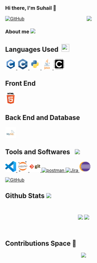 ### Hi there, I'm Suhail 👋

<img align="right" width="48%" src="https://miro.medium.com/max/1100/1*IRGHmiGsa16stedQvIaZfw.gif" rel="noreferrer" />


<a href="https://github.com/sm9416220"><img src="https://img.shields.io/github/followers/PluckyPrecious.svg?label=GitHub&style=social" alt="GitHub" rel="noreferrer"></a>

### About me <img src="https://media.giphy.com/media/VgCDAzcKvsR6OM0uWg/giphy.gif" width="50" rel="noreferrer"/>

<!--
**sm9416220/sm9416220** is a ✨ _special_ ✨ repository because its `README.md` (this file) appears on your GitHub profile.

Here are some ideas to get you started:
-->



## Languages Used &nbsp;<img src="https://camo.githubusercontent.com/beb64ff21c883e318e4f5db5231c2ba4175705bea1c9249e82a41ab375db4f75/68747470733a2f2f6d65646961322e67697068792e636f6d2f6d656469612f51737347456d706b79454f684243623765312f67697068792e6769663f6369643d656366303565343761306e336769316266716e74716d6f62386739616964316f796a327772336473336d67373030626c267269643d67697068792e676966" height="25" width="25" rel="noreferrer"/>

<a href="https://devdocs.io/c/" rel="noreferrer" title="C">
    <img height="35" src="https://raw.githubusercontent.com/github/explore/80688e429a7d4ef2fca1e82350fe8e3517d3494d/topics/c/c.png">
</a>
<a href="https://www.cplusplus.com/" rel="noreferrer" title="C++">
    <img height="35" src="https://raw.githubusercontent.com/github/explore/80688e429a7d4ef2fca1e82350fe8e3517d3494d/topics/cpp/cpp.png">
</a>
<a href="https://www.python.org/doc/" rel="noreferrer" title="Python">
    <img height="35" src="https://raw.githubusercontent.com/github/explore/80688e429a7d4ef2fca1e82350fe8e3517d3494d/topics/python/python.png">
</a>
<a href="https://www.java.com/en/" rel="noreferrer" title="Java">
    <img height="35" src="https://raw.githubusercontent.com/github/explore/80688e429a7d4ef2fca1e82350fe8e3517d3494d/topics/java/java.png">
</a>
<a href="https://www.elprocus.com/basics-and-structure-of-embedded-c-program-with-examples-for-beginners/" rel="noreferrer" title="Embedded-C">
    <img height="35" src="https://raw.githubusercontent.com/devicons/devicon/master/icons/embeddedc/embeddedc-original.svg" rel="noreferrer" title="Embedded-C">       
</a>

## Front End 

<a href="https://developer.mozilla.org/en-US/docs/Web/HTML" rel="noreferrer" title="HTML">
    <img height="35" src="https://raw.githubusercontent.com/github/explore/80688e429a7d4ef2fca1e82350fe8e3517d3494d/topics/html/html.png"  rel="noreferrer">
</a>

## Back End and Database

<a href="https://www.mysql.com/"  rel="noreferrer" title="MySQL">
    <img height="35" src="https://raw.githubusercontent.com/github/explore/80688e429a7d4ef2fca1e82350fe8e3517d3494d/topics/mysql/mysql.png" rel="noreferrer">
</a>

## Tools and Softwares  &nbsp; <img height="23" src="https://media.giphy.com/media/ccRrcecpw9PaM/giphy.gif">

<a href="https://code.visualstudio.com/docs" rel="noreferrer" title="Vs Code">
    <img height="35" src="https://raw.githubusercontent.com/github/explore/80688e429a7d4ef2fca1e82350fe8e3517d3494d/topics/visual-studio-code/visual-studio-code.png">
</a>
<a href="https://jupyter.org/documentation" rel="noreferrer" title="Jupyter">
    <img height="35" src="https://raw.githubusercontent.com/github/explore/80688e429a7d4ef2fca1e82350fe8e3517d3494d/topics/jupyter-notebook/jupyter-notebook.png">
</a>
<a href="https://git-scm.com/docs/gittutorial" rel="noreferrer" title="Git">
    <img height="35" src="https://raw.githubusercontent.com/github/explore/80688e429a7d4ef2fca1e82350fe8e3517d3494d/topics/git/git.png">
</a>
<a href="https://postman.com" target="_blank" rel="noreferrer" title="Postman">
    <img src="https://www.vectorlogo.zone/logos/getpostman/getpostman-icon.svg" alt="postman" height="35" /> 
</a>
<a href="https://www.atlassian.com/software/jira" target="_blank" rel="noreferrer" title="Jira">
    <img src="https://www.vectorlogo.zone/logos/atlassian_jira/atlassian_jira-icon.svg" alt="Jira" title="Jira" height="35">
</a>
<a href="https://www.eclipse.org/" target="_blank" rel="noreferrer" title="Eclipse">
    <img src="https://raw.githubusercontent.com/Sarossilli/Sarossilli/master/img/eclipse.png" alt="eclipse logo" width="35">
</a>

<a href="https://github.com/sm9416220"><img src="https://img.shields.io/github/followers/PluckyPrecious.svg?label=GitHub&style=social" alt="GitHub" rel="noreferrer"></a>


## Github Stats <img height="45px" src="https://media.giphy.com/media/fapvHdWzoHtYY/giphy.gif" rel="noreferrer">
<br>
<p width="48%" align="center">
    <img width="48%" src="https://github-readme-stats.vercel.app/api?username=sm9416220&show_icons=true&theme=tokyonight&count_private=true&include_all_commits=true" />
<img width="51%" src="https://github-readme-streak-stats.herokuapp.com/?user=sm9416220&theme=tokyonight" />
</p>
<br/>

## Contributions Space 🎲

<p align="center">
    <a href="https://hacktoberfest.com/" rel="noreferrer"><img src="https://hacktoberfestswaglist.com/img/Hfest-Logo-2-Color-Manga.png" height="60px" rel="noreferrer"></a>
</p> 
